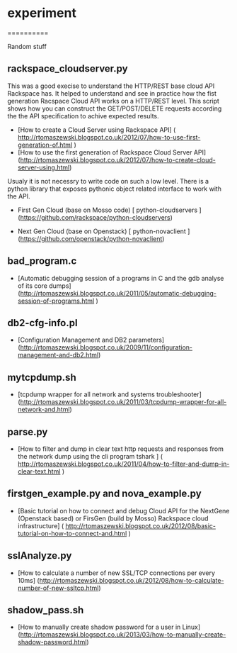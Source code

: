 # experiment
==========

Random stuff

## rackspace_cloudserver.py

This was a good execise to understand the HTTP/REST base cloud API Rackspace has. It helped to understand and see in practice how the fist generation Racspace Cloud API works on a HTTP/REST level. This script shows how you can construct the GET/POST/DELETE requests according the the API specification to achive expected results.

 * [How to create a Cloud Server using Rackspace API]  ( http://rtomaszewski.blogspot.co.uk/2012/07/how-to-use-first-generation-of.html )
 * [How to use the first generation of Rackspace Cloud Server API] (http://rtomaszewski.blogspot.co.uk/2012/07/how-to-create-cloud-server-using.html)

Usualy it is not necessry to write code on such a low level. There is a python library that exposes pythonic object related interface to work with the API.
  * First Gen Cloud (base on Mosso code)
  [ python-cloudservers ] (https://github.com/rackspace/python-cloudservers)
  
  * Next Gen Cloud (base on Openstack)
  [ python-novaclient ] (https://github.com/openstack/python-novaclient)

## bad_program.c
  * [Automatic debugging session of a programs in C and the gdb analyse of its core dumps] (http://rtomaszewski.blogspot.co.uk/2011/05/automatic-debugging-session-of-programs.html )

## db2-cfg-info.pl
 * [Configuration Management and DB2 parameters] (http://rtomaszewski.blogspot.co.uk/2009/11/configuration-management-and-db2.html)

## mytcpdump.sh
 * [tcpdump wrapper for all network and systems troubleshooter] (http://rtomaszewski.blogspot.co.uk/2011/03/tcpdump-wrapper-for-all-network-and.html)

## parse.py
 * [How to filter and dump in clear text http requests and responses from the network dump using the cli program tshark ] ( http://rtomaszewski.blogspot.co.uk/2011/04/how-to-filter-and-dump-in-clear-text.html )

## firstgen_example.py and nova_example.py
 * [Basic tutorial on how to connect and debug Cloud API for the NextGene (Openstack based) or FirsGen (build by Mosso) Rackspace cloud infrastructure] ( http://rtomaszewski.blogspot.co.uk/2012/08/basic-tutorial-on-how-to-connect-and.html )

## sslAnalyze.py
 * [How to calculate a number of new SSL/TCP connections per every 10ms] (http://rtomaszewski.blogspot.co.uk/2012/08/how-to-calculate-number-of-new-ssltcp.html)

## shadow_pass.sh
 * [How to manually create shadow password for a user in Linux] (http://rtomaszewski.blogspot.co.uk/2013/03/how-to-manually-create-shadow-password.html)
